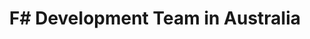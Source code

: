 ---
title: F# Development Team in Australia
permalink: /landings/locations/australia/developer/f-
technology: F#
location: Australia
---